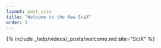 ```yaml
---
layout: post_scix
title: "Welcome to the New SciX"
order: 1
---
```


{% include _help/videos/_posts/welcome.md site="SciX" %}
